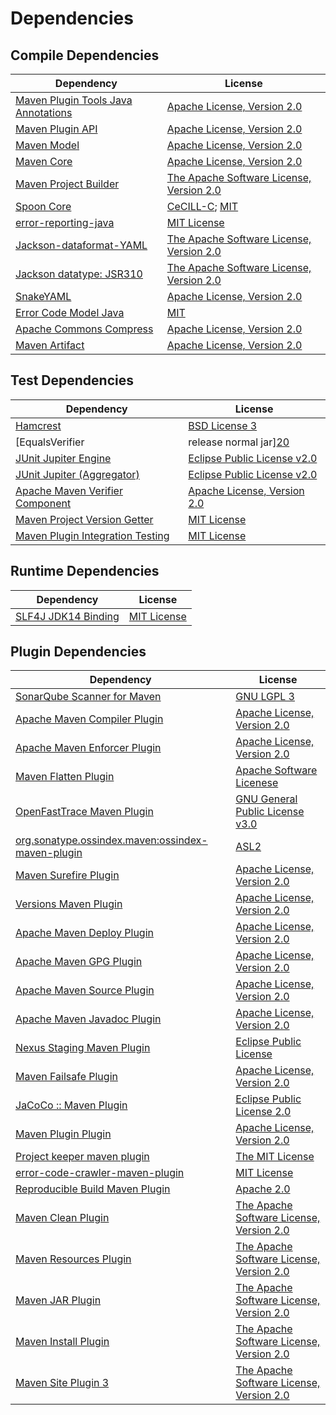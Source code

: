 <!-- @formatter:off -->
# Dependencies

## Compile Dependencies

| Dependency                               | License                                       |
| ---------------------------------------- | --------------------------------------------- |
| [Maven Plugin Tools Java Annotations][0] | [Apache License, Version 2.0][1]              |
| [Maven Plugin API][2]                    | [Apache License, Version 2.0][1]              |
| [Maven Model][3]                         | [Apache License, Version 2.0][1]              |
| [Maven Core][4]                          | [Apache License, Version 2.0][1]              |
| [Maven Project Builder][5]               | [The Apache Software License, Version 2.0][6] |
| [Spoon Core][7]                          | [CeCILL-C][8]; [MIT][9]                       |
| [error-reporting-java][10]               | [MIT License][11]                             |
| [Jackson-dataformat-YAML][12]            | [The Apache Software License, Version 2.0][6] |
| [Jackson datatype: JSR310][13]           | [The Apache Software License, Version 2.0][6] |
| [SnakeYAML][14]                          | [Apache License, Version 2.0][6]              |
| [Error Code Model Java][15]              | [MIT][9]                                      |
| [Apache Commons Compress][16]            | [Apache License, Version 2.0][1]              |
| [Maven Artifact][17]                     | [Apache License, Version 2.0][1]              |

## Test Dependencies

| Dependency                                | License                           |
| ----------------------------------------- | --------------------------------- |
| [Hamcrest][18]                            | [BSD License 3][19]               |
| [EqualsVerifier | release normal jar][20] | [Apache License, Version 2.0][1]  |
| [JUnit Jupiter Engine][21]                | [Eclipse Public License v2.0][22] |
| [JUnit Jupiter (Aggregator)][21]          | [Eclipse Public License v2.0][22] |
| [Apache Maven Verifier Component][23]     | [Apache License, Version 2.0][1]  |
| [Maven Project Version Getter][24]        | [MIT License][25]                 |
| [Maven Plugin Integration Testing][26]    | [MIT License][27]                 |

## Runtime Dependencies

| Dependency                | License           |
| ------------------------- | ----------------- |
| [SLF4J JDK14 Binding][28] | [MIT License][29] |

## Plugin Dependencies

| Dependency                                              | License                                       |
| ------------------------------------------------------- | --------------------------------------------- |
| [SonarQube Scanner for Maven][30]                       | [GNU LGPL 3][31]                              |
| [Apache Maven Compiler Plugin][32]                      | [Apache License, Version 2.0][1]              |
| [Apache Maven Enforcer Plugin][33]                      | [Apache License, Version 2.0][1]              |
| [Maven Flatten Plugin][34]                              | [Apache Software Licenese][6]                 |
| [OpenFastTrace Maven Plugin][35]                        | [GNU General Public License v3.0][36]         |
| [org.sonatype.ossindex.maven:ossindex-maven-plugin][37] | [ASL2][6]                                     |
| [Maven Surefire Plugin][38]                             | [Apache License, Version 2.0][1]              |
| [Versions Maven Plugin][39]                             | [Apache License, Version 2.0][1]              |
| [Apache Maven Deploy Plugin][40]                        | [Apache License, Version 2.0][1]              |
| [Apache Maven GPG Plugin][41]                           | [Apache License, Version 2.0][1]              |
| [Apache Maven Source Plugin][42]                        | [Apache License, Version 2.0][1]              |
| [Apache Maven Javadoc Plugin][43]                       | [Apache License, Version 2.0][1]              |
| [Nexus Staging Maven Plugin][44]                        | [Eclipse Public License][45]                  |
| [Maven Failsafe Plugin][46]                             | [Apache License, Version 2.0][1]              |
| [JaCoCo :: Maven Plugin][47]                            | [Eclipse Public License 2.0][48]              |
| [Maven Plugin Plugin][49]                               | [Apache License, Version 2.0][1]              |
| [Project keeper maven plugin][50]                       | [The MIT License][51]                         |
| [error-code-crawler-maven-plugin][52]                   | [MIT License][53]                             |
| [Reproducible Build Maven Plugin][54]                   | [Apache 2.0][6]                               |
| [Maven Clean Plugin][55]                                | [The Apache Software License, Version 2.0][6] |
| [Maven Resources Plugin][56]                            | [The Apache Software License, Version 2.0][6] |
| [Maven JAR Plugin][57]                                  | [The Apache Software License, Version 2.0][6] |
| [Maven Install Plugin][58]                              | [The Apache Software License, Version 2.0][6] |
| [Maven Site Plugin 3][59]                               | [The Apache Software License, Version 2.0][6] |

[0]: https://maven.apache.org/plugin-tools/maven-plugin-annotations
[1]: https://www.apache.org/licenses/LICENSE-2.0.txt
[2]: https://maven.apache.org/ref/3.8.6/maven-plugin-api/
[3]: https://maven.apache.org/ref/3.8.6/maven-model/
[4]: https://maven.apache.org/ref/3.8.6/maven-core/
[5]: http://maven.apache.org/
[6]: http://www.apache.org/licenses/LICENSE-2.0.txt
[7]: http://spoon.gforge.inria.fr/
[8]: https://cecill.info/licences/Licence_CeCILL-C_V1-en.txt
[9]: https://opensource.org/licenses/MIT
[10]: https://github.com/exasol/error-reporting-java/
[11]: https://github.com/exasol/error-reporting-java/blob/main/LICENSE
[12]: https://github.com/FasterXML/jackson-dataformats-text
[13]: https://github.com/FasterXML/jackson-modules-java8/
[14]: https://bitbucket.org/snakeyaml/snakeyaml
[15]: https://github.com/exasol/error-code-model-java/
[16]: https://commons.apache.org/proper/commons-compress/
[17]: https://maven.apache.org/ref/3.8.6/maven-artifact/
[18]: http://hamcrest.org/JavaHamcrest/
[19]: http://opensource.org/licenses/BSD-3-Clause
[20]: https://www.jqno.nl/equalsverifier
[21]: https://junit.org/junit5/
[22]: https://www.eclipse.org/legal/epl-v20.html
[23]: https://maven.apache.org/shared/maven-verifier/
[24]: https://github.com/exasol/maven-project-version-getter/
[25]: https://github.com/exasol/maven-project-version-getter/blob/main/LICENSE
[26]: https://github.com/exasol/maven-plugin-integration-testing/
[27]: https://github.com/exasol/maven-plugin-integration-testing/blob/main/LICENSE
[28]: http://www.slf4j.org
[29]: http://www.opensource.org/licenses/mit-license.php
[30]: http://sonarsource.github.io/sonar-scanner-maven/
[31]: http://www.gnu.org/licenses/lgpl.txt
[32]: https://maven.apache.org/plugins/maven-compiler-plugin/
[33]: https://maven.apache.org/enforcer/maven-enforcer-plugin/
[34]: https://www.mojohaus.org/flatten-maven-plugin/
[35]: https://github.com/itsallcode/openfasttrace-maven-plugin
[36]: https://www.gnu.org/licenses/gpl-3.0.html
[37]: https://sonatype.github.io/ossindex-maven/maven-plugin/
[38]: https://maven.apache.org/surefire/maven-surefire-plugin/
[39]: http://www.mojohaus.org/versions-maven-plugin/
[40]: https://maven.apache.org/plugins/maven-deploy-plugin/
[41]: https://maven.apache.org/plugins/maven-gpg-plugin/
[42]: https://maven.apache.org/plugins/maven-source-plugin/
[43]: https://maven.apache.org/plugins/maven-javadoc-plugin/
[44]: http://www.sonatype.com/public-parent/nexus-maven-plugins/nexus-staging/nexus-staging-maven-plugin/
[45]: http://www.eclipse.org/legal/epl-v10.html
[46]: https://maven.apache.org/surefire/maven-failsafe-plugin/
[47]: https://www.jacoco.org/jacoco/trunk/doc/maven.html
[48]: https://www.eclipse.org/legal/epl-2.0/
[49]: https://maven.apache.org/plugin-tools/maven-plugin-plugin
[50]: https://github.com/exasol/project-keeper/
[51]: https://github.com/exasol/project-keeper/blob/main/LICENSE
[52]: https://github.com/exasol/error-code-crawler-maven-plugin/
[53]: https://github.com/exasol/error-code-crawler-maven-plugin/blob/main/LICENSE
[54]: http://zlika.github.io/reproducible-build-maven-plugin
[55]: http://maven.apache.org/plugins/maven-clean-plugin/
[56]: http://maven.apache.org/plugins/maven-resources-plugin/
[57]: http://maven.apache.org/plugins/maven-jar-plugin/
[58]: http://maven.apache.org/plugins/maven-install-plugin/
[59]: http://maven.apache.org/plugins/maven-site-plugin/
